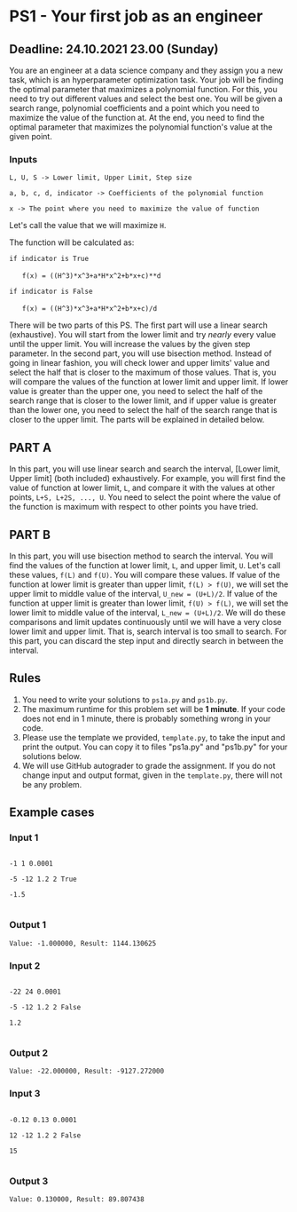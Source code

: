 # PS1 - Your first job as an engineer

## Deadline: 24.10.2021 23.00 (Sunday)

You are an engineer at a data science company and they assign you a new task, which is an hyperparameter optimization task.
Your job will be finding the optimal parameter that maximizes a polynomial function. For this, you need to try out different values
and select the best one. You will be given a search range, polynomial coefficients and a point which you need to maximize the value of the function at.
At the end, you need to find the optimal parameter that maximizes the polynomial function's value at the given point.

### Inputs

`L, U, S -> Lower limit, Upper Limit, Step size`

`a, b, c, d, indicator -> Coefficients of the polynomial function`

`x -> The point where you need to maximize the value of function`

Let's call the value that we will maximize `H`.

The function will be calculated as:

`if indicator is True`


&nbsp;&nbsp;&nbsp; ` f(x) = ((H^3)*x^3+a*H*x^2+b*x+c)**d`

`if indicator is False`


&nbsp;&nbsp;&nbsp; ` f(x) = ((H^3)*x^3+a*H*x^2+b*x+c)/d`




There will be two parts of this PS. The first part will use a linear search (exhaustive). You will start from the lower limit and try *nearly* every value until the upper limit. You will increase the values by the given step parameter. In the second part, you will use bisection method. Instead of going in linear fashion, you will check lower and upper limits' value and select the half that is closer to the maximum of those values. That is, you will compare the values of the function at lower limit and upper limit. If lower value is greater than the upper one, you need to select the half of the search range that is closer to the lower limit, and if upper value is greater than the lower one, you need to select the half of the search range that is closer to the upper limit. The parts will be explained in detailed below.



## PART A

In this part, you will use linear search and search the interval, [Lower limit, Upper limit] (both included) exhaustively. For example, you will first find the value of function at lower limit, `L`, and compare it with the values at other points, `L+S, L+2S, ..., U`. You need to select the point where the value of the function is maximum with respect to other points you have tried.



## PART B

In this part, you will use bisection method to search the interval. You will find the values of the function at lower limit, `L`, and upper limit, `U`. Let's call these values, `f(L)` and `f(U)`. You will compare these values. If value of the function at lower limit is greater than upper limit, `f(L) > f(U)`, we will set the upper limit to middle value of the interval, `U_new = (U+L)/2`. If value of the function at upper limit is greater than lower limit, `f(U) > f(L)`, we will set the lower limit to middle value of the interval, `L_new = (U+L)/2`. We will do these comparisons and limit updates continuously until we will have a very close lower limit and upper limit. That is, search interval is too small to search. For this part, you can discard the step input and directly search in between the interval.




## Rules

1. You need to write your solutions to `ps1a.py` and `ps1b.py`. 
2. The maximum runtime for this problem set will be **1 minute**. If your code does not end in 1 minute, there is probably something wrong in your code.
3. Please use the template we provided, `template.py`, to take the input and print the output. You can copy it to files "ps1a.py" and "ps1b.py" for your solutions below.
4. We will use GitHub autograder to grade the assignment. If you do not change input and output format, given in the `template.py`, there will not be any problem.


## Example cases

### Input 1

<code>
-1 1 0.0001 <br>
-5 -12 1.2 2 True <br>
-1.5 <br>
</code>

### Output 1

`Value: -1.000000, Result: 1144.130625`

### Input 2

<code>
-22 24 0.0001 <br>
-5 -12 1.2 2 False <br>
1.2 <br>
</code>

### Output 2
`Value: -22.000000, Result: -9127.272000`

### Input 3
<code>
-0.12 0.13 0.0001 <br>
12 -12 1.2 2 False <br>
15 <br>
</code>

### Output 3
`Value: 0.130000, Result: 89.807438`